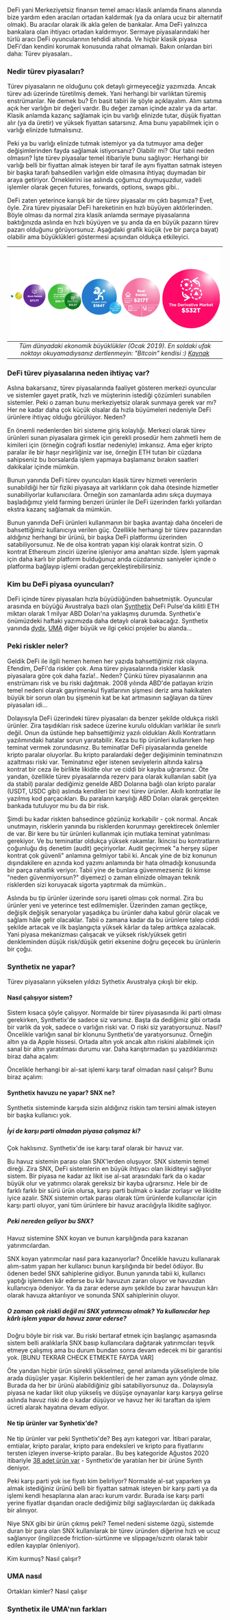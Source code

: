 DeFi yani Merkeziyetsiz finansın temel amacı klasik anlamda finans alanında bize yardım eden aracıları ortadan kaldırmak (ya da onlara ucuz bir alternatif olmak). Bu aracılar olarak ilk akla gelen de bankalar. Ama DeFi yalnızca bankalara olan ihtiyacı ortadan kaldırmıyor. Sermaye piyasalarındaki her türlü aracı DeFi oyuncularının tehdidi altında. Ve hiçbir klasik piyasa DeFi'dan kendini korumak konusunda rahat olmamalı. Bakın onlardan biri daha: Türev piyasaları.. 

### Nedir türev piyasaları?

Türev piyasaların ne olduğunu çok detaylı girmeyeceğiz yazımızda. Ancak türev adı üzerinde türetilmiş demek. Yani herhangi bir varlıktan türemiş enstrümanlar. Ne demek bu? En basit tabiri ile şöyle açıklayalım. Alım satıma açık her varlığın bir değeri vardır. Bu değer zaman içinde azalır ya da artar. Klasik anlamda kazanç sağlamak için bu varlığı elinizde tutar, düşük fiyattan alır (ya da üretir) ve yüksek fiyattan satarsınız. Ama bunu yapabilmek için o varlığı elinizde tutmalısınız. 

Peki ya bu varlığı elinizde tutmak istemiyor ya da tutmuyor ama değer değişimlerinden fayda sağlamak istiyorsanız? Olabilir mi? Olur tabii neden olmasın? İşte türev piyasalar temel itibariyle bunu sağlıyor: Herhangi bir varlığı belli bir fiyattan almak isteyen bir taraf ile aynı fiyattan satmak isteyen bir başka tarafı bahsedilen varlığın elde olmasına ihtiyaç duymadan bir araya getiriyor. Örneklerini ise aslında çoğumuz duymuşuzdur, vadeli işlemler olarak geçen futures, forwards, options, swaps gibi.. 

DeFi zaten yeterince karışık bir de türev piyasalar mı çıktı başımıza? Evet, öyle. Zira türev piyasalar DeFi hareketinin en hızlı büyüyen aktörlerinden. Böyle olması da normal zira klasik anlamda sermaye piyasalarına baktığınızda aslında en hızlı büyüyen ve şu anda da en büyük pazarın türev pazarı olduğunu görüyorsunuz. Aşağıdaki grafik küçük (ve bir parça bayat) olabilir ama büyüklükleri göstermesi açısından oldukça etkileyici. 

| ![Global_volumes](/assets/assets_global.jpg)|
|:--:| 
| *Tüm dünyadaki ekonomik büyüklükler (Ocak 2019). En soldaki ufak noktayı okuyamadıysanız dertlenmeyin: "Bitcoin" kendisi :) [Kaynak](https://howmuch.net/articles/visualizing-the-biggest-economic-bubbles)*|

### DeFi türev piyasalarına neden ihtiyaç var?

Aslına bakarsanız, türev piyasalarında faaliyet gösteren merkezi oyuncular ve sistemler gayet pratik, hızlı ve müşterinin istediği çözümleri sunabilen sistemler. Peki o zaman bunu merkeziyetsiz olarak sunmaya gerek var mı? Her ne kadar daha çok küçük olsalar da hızla büyümeleri nedeniyle DeFi ürünlere ihtiyaç olduğu görülüyor. Neden?

En önemli nedenlerden biri sisteme giriş kolaylığı. Merkezi olarak türev ürünleri sunan piyasalara girmek için gerekli prosedür hem zahmetli hem de kimileri için (örneğin coğrafi kısıtlar nedeniyle) imkansız. Ama eğer kripto paralar ile bir haşır neşirliğiniz var ise, örneğin ETH tutan bir cüzdana sahipseniz bu borsalarda işlem yapmaya başlamanız bırakın saatleri dakikalar içinde mümkün. 

Bunun yanında DeFi türev oyuncuları klasik türev hizmeti verenlerin sunabildiği her tür fiziki piyasaya ait varlıkların çok daha ötesinde hizmetler sunabiliyorlar kullanıcılara. Örneğin son zamanlarda adını sıkça duymaya başladığımız yield farming benzeri ürünler ile DeFi üzerinden farklı yollardan ekstra kazanç sağlamak da mümkün.

Bunun yanında DeFi ürünleri kullanmanın bir başka avantajı daha önceleri de bahsettiğimiz kullanıcıya verilen güç. Özellikle herhangi bir türev pazarından aldığınız herhangi bir ürünü, bir başka DeFi platformu üzerinden satabiliyorsunuz. Ne de olsa kontratı yapan kişi olarak kontrat sizin. O kontrat Ethereum zinciri üzerine işleniyor ama anahtarı sizde. İşlem yapmak için daha karlı bir platform bulduğunuz anda cüzdanınızı saniyeler içinde o platforma bağlayıp işlemi oradan gerçekleştirebilirsiniz. 


### Kim bu DeFi piyasa oyuncuları?
DeFi içinde türev piyasaları hızla büyüdüğünden bahsetmiştik. Oyuncular arasında en büyüğü Avustralya bazlı olan [Synthetix](https://www.synthetix.io/) DeFi Pulse'da kilitli ETH miktarı olarak 1 milyar ABD Doları'na yaklaşmış durumda. Synthetix'e önümüzdeki haftaki yazımızda daha detaylı olarak bakacağız. Synthetix yanında [dydx](https://dydx.exchange/), [UMA](https://umaproject.org/) diğer büyük ve ilgi çekici projeler bu alanda... 

### Peki riskler neler?

Geldik DeFi ile ilgili hemen hemen her yazıda bahsettiğimiz risk olayına. Efendim, DeFi'da riskler çok. Ama türev piyasalarında riskler klasik piyasalara göre çok daha fazla!.. Neden? Çünkü türev piyasalarının ana enstrümanı risk ve bu riski dağıtmak. 2008 yılında ABD'de patlayan krizin temel nedeni olarak gayrimenkul fiyatlarının şişmesi deriz ama hakikaten büyük bir sorun olan bu şişmenin kat be kat artmasının sağlayan da türev piyasaları idi... 

Dolayısıyla DeFi üzerindeki türev piyasaları da benzer şekilde oldukça riskli ürünler. Zira taşıdıkları risk sadece üzerine kurulu oldukları varlıklar ile sınırlı değil. Onun da üstünde hep bahsettiğimiz yazılı oldukları Akıllı Kontratların yazılımındaki hatalar sorun yaratabilir. Keza bu tip ürünleri kullanırken hep teminat vermek zorundasınız. Bu teminatlar DeFi piyasalarında genelde kripto paralar oluyorlar. Bu kripto paralardaki değer değişiminin teminatınızın azaltması riski var. Teminatınız eğer istenen seviyelerin altında kalırsa kontrat bir ceza ile birlikte likidite olur ve ciddi bir kayıba uğrarsınız.  Öte yandan, özellikle türev piyasalarında rezerv para olarak kullanılan sabit (ya da stabil) paralar dediğimiz genelde ABD Dolarına bağlı olan kripto paralar (USDT, USDC gibi) aslında kendileri bir nevi türev ürünler. Akıllı kontratlar ile yazılmış kod parçacıkları. Bu paraların karşılığı ABD Doları olarak gerçekten bankada tutuluyor mu bu da bir risk. 

Şimdi bu kadar riskten bahsedince gözünüz korkabilir - çok normal. Ancak unutmayın, risklerin yanında bu risklerden korunmayı gerektirecek önlemler de var. Bir kere bu tür ürünleri kullanmak için mutlaka teminat yatırılması gerekiyor. Ve bu teminatlar oldukça yüksek rakamlar. İkincisi bu kontratların çoğunluğu dış denetim (audit) geçiriyorlar. Audit geçirmek "a herşey süper kontrat çok güvenli" anlamına gelmiyor tabii ki. Ancak yine de biz konunun dışındakilere en azında kod yazımı anlamında bir hata olmadığı konusunda bir parça rahatlık veriyor. Tabii yine de bunlara güvenmezseniz (ki kimse "neden güvenmiyorsun?" diyemez) o zaman elinizde olmayan teknik risklerden sizi koruyacak sigorta yaptırmak da mümkün.. 

Aslında bu tip ürünler üzerinde soru işareti olması çok normal. Zira bu ürünler yeni ve yeterince test edilmemişler. Üzerinden zaman geçtikçe, değişik değişik senaryolar yaşadıkça bu ürünler daha kabul görür olacak ve sağlam hâle gelir olacaklar. Tabii o zamana kadar da bu ürünlere talep ciddi şekilde artacak ve ilk başlangıçta yüksek kârlar da talep arttıkça azalacak. Yani piyasa mekanizması çalışacak ve yüksek risk/yüksek getiri denkleminden düşük risk/düşük getiri eksenine doğru geçecek bu ürünlerin bir çoğu. 


### Synthetix ne yapar?
Türev piyasaların yükselen yıldızı Sythetix Avustralya çıkışlı bir ekip. 

#### Nasıl çalışıyor sistem?

Sistem kısaca şöyle çalışıyor. Normalde bir türev piyasasında iki parti olması gerekirken, Synthetix'de sadece siz varsınız. Başta da dediğimiz gibi ortada bir varlık da yok, sadece o varlığın riski var. O riski siz yaratıyorsunuz. Nasıl? Öncelikle varlığın sanal bir klonunu Synthetix'de yaratıyorsunuz. Örneğin altın ya da Apple hissesi. Ortada altın yok ancak altın riskini alabilmek için sanal bir altın yaratılması durumu var. Daha karıştırmadan şu yazdıklarımızı biraz daha açalım: 

Öncelikle herhangi bir al-sat işlemi karşı taraf olmadan nasıl çalışır? Bunu biraz açalım: 

#### Synthetix havuzu ne yapar? SNX ne?

Synthetix sisteminde karşıda sizin aldığınız riskin tam tersini almak isteyen bir başka kullanıcı yok. 

##### İyi de karşı parti olmadan piyasa çalışmaz ki? 
Çok haklısınız. Synthetix'de ise karşı taraf olarak bir havuz var. 

Bu havuz sistemin parası olan SNX'lerden oluşuyor.  SNX sistemin temel direği. Zira SNX, DeFi sistemlerin en büyük ihtiyacı olan likiditeyi sağlıyor sistem. Bir piyasa ne kadar az likit ise al-sat arasındaki fark da o kadar büyük olur ve yatırımcı olarak gereksiz bir kayba uğrarsınız. Hele bir de farklı farklı bir sürü ürün olursa, karşı parti bulmak o kadar zorlaşır ve likidite iyice azalır. SNX sistemin ortak parası olarak tüm ürünlerde kullanıcılar için karşı parti oluyor, yani tüm ürünlere bir havuz aracılığıyla likidite sağlıyor. 

##### Peki nereden geliyor bu SNX? 
Havuz sistemine SNX koyan ve bunun karşılığında para kazanan yatırımcılardan. 

SNX koyan yatırımcılar nasıl para kazanıyorlar? Öncelikle havuzu kullanarak alım-satım yapan her kullanıcı bunun karşılığında bir bedel ödüyor. Bu ödenen bedel SNX sahiplerine gidiyor. Bunun yanında tabii ki, kullanıcı yaptığı işlemden kâr ederse bu kâr havuzun zararı oluyor ve havuzdan kullanıcıya ödeniyor. Ya da zarar ederse aynı şekilde bu zarar havuzun kârı olarak havuza aktarılıyor ve sonunda SNX sahiplerinin oluyor. 

##### O zaman çok riskli değil mi SNX yatırımcısı olmak? Ya kullanıcılar hep kârlı işlem yapar da havuz zarar ederse? 
Doğru böyle bir risk var. Bu riski bertaraf etmek için başlangıç aşamasında sistem belli aralıklarla SNX basıp kullanıcılara dağıtarak yatırımcıları teşvik etmeye çalışmış ama bu durum bundan sonra devam edecek mi bir garantisi yok.   [BUNU TEKRAR CHECK ETMEKTE FAYDA VAR]

Öte yandan hiçbir ürün sürekli yükselmez, genel anlamda yükselişlerde bile arada düşüşler yaşar. Kişilerin beklentileri de her zaman aynı yönde olmaz. Burada da her bir ürünü alabildiğiniz gibi satabiliyorsunuz da.. Dolayısıyla piyasa ne kadar likit olup yükseliş ve düşüşe oynayanlar karşı karşıya gelirse aslında havuz riski de o kadar düşüyor ve havuz her iki taraftan da işlem ücreti alarak hayatına devam ediyor. 

#### Ne tip ürünler var Synhetix'de?

Ne tip ürünler var peki Synthetix'de? Beş ayrı kategori var. İtibari paralar, emtialar, kripto paralar, kripto para endeksleri ve kripto para fiyatlarını tersten izleyen inverse-kripto paralar.. Bu beş kategoride Ağustos 2020 itibariyle [38 adet ürün var](https://dashboard.synthetix.io/) - Synthetix'de yaratılan her bir ürüne Synth deniyor. 


Peki karşı parti yok ise fiyatı kim belirliyor? Normalde al-sat yaparken ya almak istediğiniz ürünü belli bir fiyattan satmak isteyen bir karşı parti ya da işlemi kendi hesaplarına alan aracı kurum vardır. Burada ise karşı parti yerine fiyatlar dışarıdan oracle dediğimiz bilgi sağlayıcılardan üç dakikada bir alınıyor. 


Niye SNX gibi bir ürün çıkmış peki? Temel nedeni sisteme özgü, sistemde duran bir para olan SNX kullanılarak bir türev üründen diğerine hızlı ve ucuz sağlanıyor (ingilizcede friction-sürtünme ve slippage/sızıntı olarak tabir edilen kayıplar önleniyor). 


Kim kurmuş?
Nasıl çalışır?

### UMA nasıl 

Ortakları kimler?
Nasıl çalışır

### Synthetix ile UMA'nın farkları

